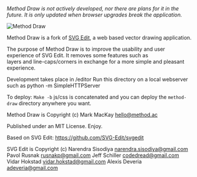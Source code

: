 *Method Draw is not actively developed, nor there are plans for it in the future. It is only updated when browser upgrades break the application.*

![Method Draw](https://method.ac/assets/editor.png)

Method Draw is a fork of [SVG Edit](https://github.com/SVG-Edit/svgedit), a web based vector drawing application.

The purpose of Method Draw is to improve the usability and user experience of SVG Edit. It removes some features such as  
layers and line-caps/corners in exchange for a more simple and pleasant experience.

Development takes place in /editor
Run this directory on a local webserver such as python -m SimpleHTTPServer

To deploy:
`Make -b` js/css is concatenated and you can deploy the `method-draw` directory anywhere you want.


Method Draw is Copyright (c)
Mark MacKay hello@method.ac

Published under an MIT License. Enjoy.

Based on SVG Edit:
https://github.com/SVG-Edit/svgedit

SVG Edit is Copyright (c)
Narendra Sisodiya <narendra.sisodiya@gmail.com>
Pavol Rusnak <rusnakp@gmail.com>
Jeff Schiller <codedread@gmail.com>
Vidar Hokstad <vidar.hokstad@gmail.com>
Alexis Deveria <adeveria@gmail.com>
